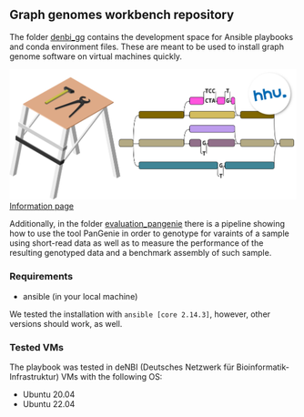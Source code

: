 ## Graph genomes workbench repository

The folder [denbi_gg](denbi_gg/) contains the development space for Ansible playbooks and conda environment files. These are meant to be used to install graph genome software on virtual machines quickly. 

 ![Workbench logo](/denbi_gg/logo_trans.png) [Information page](https://diltheylab.github.io/graph-genome-workbench/) 

Additionally, in the folder [evaluation_pangenie](evaluation_pangenie/) there is a pipeline showing how to use the tool PanGenie in order to genotype for varaints of a sample using short-read data as well as to measure the performance of the resulting genotyped data and a benchmark assembly of such sample.


### Requirements

- ansible (in your local machine)

We tested the installation with `ansible [core 2.14.3]`, however, other versions should work, as well. 

### Tested VMs

The playbook was tested in deNBI (Deutsches Netzwerk für Bioinformatik-Infrastruktur) VMs with the following OS:

- Ubuntu 20.04
- Ubuntu 22.04



